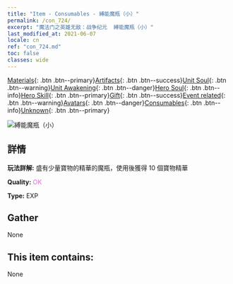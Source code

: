 ```yaml
---
title: "Item - Consumables - 縛能魔瓶（小）"
permalink: /con_724/
excerpt: "魔法门之英雄无敌：战争纪元  縛能魔瓶（小）"
last_modified_at: 2021-06-07
locale: cn
ref: "con_724.md"
toc: false
classes: wide
---
```

 [Materials](/ItemsCN/){: .btn .btn--primary}[Artifacts](/ItemsCN/Artifacts/){: .btn .btn--success}[Unit Soul](/ItemsCN/UnitSoul/){: .btn .btn--warning}[Unit Awakening](/ItemsCN/UnitAwakening/){: .btn .btn--danger}[Hero Soul](/ItemsCN/HeroSoul/){: .btn .btn--info}[Hero Skill](/ItemsCN/HeroSkill/){: .btn .btn--primary}[Gift](/ItemsCN/Gift/){: .btn .btn--success}[Event related](/ItemsCN/Events/){: .btn .btn--warning}[Avatars](/ItemsCN/Avatars/){: .btn .btn--danger}[Consumables](/ItemsCN/Consumables/){: .btn .btn--info}[Unknown](/ItemsCN/Unknown/){: .btn .btn--primary}

 ![縛能魔瓶（小）](/images/t/i_520.png)

## 詳情
 **玩法詳解:** 盛有少量寶物的精華的魔瓶，使用後獲得 10 個寶物精華

 **Quality:** <span style="color: #DA70D6">OK</span>

 **Type:** EXP

## Gather

  None

## This item contains:

  None

